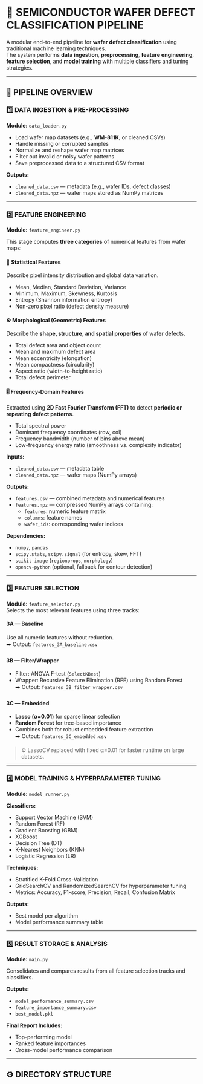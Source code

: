 # 🧠 SEMICONDUCTOR WAFER DEFECT CLASSIFICATION PIPELINE

A modular end-to-end pipeline for **wafer defect classification** using traditional machine learning techniques.  
The system performs **data ingestion**, **preprocessing**, **feature engineering**, **feature selection**, and **model training** with multiple classifiers and tuning strategies.

---

## 📁 PIPELINE OVERVIEW

### 1️⃣ DATA INGESTION & PRE-PROCESSING
**Module:** `data_loader.py`
- Load wafer map datasets (e.g., **WM-811K**, or cleaned CSVs)
- Handle missing or corrupted samples
- Normalize and reshape wafer map matrices
- Filter out invalid or noisy wafer patterns
- Save preprocessed data to a structured CSV format

**Outputs:**
- `cleaned_data.csv` — metadata (e.g., wafer IDs, defect classes)
- `cleaned_data.npz` — wafer maps stored as NumPy matrices

---

### 2️⃣ FEATURE ENGINEERING
**Module:** `feature_engineer.py`

This stage computes **three categories** of numerical features from wafer maps:

#### 🧮 Statistical Features
Describe pixel intensity distribution and global data variation.
- Mean, Median, Standard Deviation, Variance
- Minimum, Maximum, Skewness, Kurtosis
- Entropy (Shannon information entropy)
- Non-zero pixel ratio (defect density measure)

#### ⚙️ Morphological (Geometric) Features
Describe the **shape, structure, and spatial properties** of wafer defects.
- Total defect area and object count
- Mean and maximum defect area
- Mean eccentricity (elongation)
- Mean compactness (circularity)
- Aspect ratio (width-to-height ratio)
- Total defect perimeter

#### 🎚️ Frequency-Domain Features
Extracted using **2D Fast Fourier Transform (FFT)** to detect **periodic or repeating defect patterns**.
- Total spectral power
- Dominant frequency coordinates (row, col)
- Frequency bandwidth (number of bins above mean)
- Low-frequency energy ratio (smoothness vs. complexity indicator)

**Inputs:**
- `cleaned_data.csv` — metadata table
- `cleaned_data.npz` — wafer maps (NumPy arrays)

**Outputs:**
- `features.csv` — combined metadata and numerical features
- `features.npz` — compressed NumPy arrays containing:
    - `features`: numeric feature matrix
    - `columns`: feature names
    - `wafer_ids`: corresponding wafer indices

**Dependencies:**
- `numpy`, `pandas`
- `scipy.stats`, `scipy.signal` (for entropy, skew, FFT)
- `scikit-image` (`regionprops`, `morphology`)
- `opencv-python` (optional, fallback for contour detection)

---

### 3️⃣ FEATURE SELECTION
**Module:** `feature_selector.py`  
Selects the most relevant features using three tracks:

#### 3A — Baseline
Use all numeric features without reduction.  
➡️ Output: `features_3A_baseline.csv`

#### 3B — Filter/Wrapper
- Filter: ANOVA F-test (`SelectKBest`)
- Wrapper: Recursive Feature Elimination (RFE) using Random Forest  
  ➡️ Output: `features_3B_filter_wrapper.csv`

#### 3C — Embedded
- **Lasso (α=0.01)** for sparse linear selection
- **Random Forest** for tree-based importance
- Combines both for robust embedded feature extraction  
  ➡️ Output: `features_3C_embedded.csv`

> ⚙️ LassoCV replaced with fixed α=0.01 for faster runtime on large datasets.

---

### 4️⃣ MODEL TRAINING & HYPERPARAMETER TUNING
**Module:** `model_runner.py`

**Classifiers:**
- Support Vector Machine (SVM)
- Random Forest (RF)
- Gradient Boosting (GBM)
- XGBoost
- Decision Tree (DT)
- K-Nearest Neighbors (KNN)
- Logistic Regression (LR)

**Techniques:**
- Stratified K-Fold Cross-Validation
- GridSearchCV and RandomizedSearchCV for hyperparameter tuning
- Metrics: Accuracy, F1-score, Precision, Recall, Confusion Matrix

**Outputs:**
- Best model per algorithm
- Model performance summary table

---

### 5️⃣ RESULT STORAGE & ANALYSIS
**Module:** `main.py`

Consolidates and compares results from all feature selection tracks and classifiers.

**Outputs:**
- `model_performance_summary.csv`
- `feature_importance_summary.csv`
- `best_model.pkl`

**Final Report Includes:**
- Top-performing model
- Ranked feature importances
- Cross-model performance comparison

---

## ⚙️ DIRECTORY STRUCTURE
